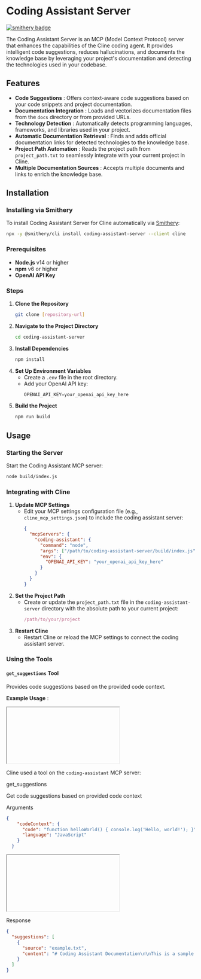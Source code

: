 # Coding Assistant Server
[![smithery badge](https://smithery.ai/badge/coding-assistant-server)](https://smithery.ai/server/coding-assistant-server)

The Coding Assistant Server is an MCP (Model Context Protocol) server that enhances the capabilities of the Cline coding agent. It provides intelligent code suggestions, reduces hallucinations, and documents the knowledge base by leveraging your project's documentation and detecting the technologies used in your codebase.

## Features

* **Code Suggestions** : Offers context-aware code suggestions based on your code snippets and project documentation.
* **Documentation Integration** : Loads and vectorizes documentation files from the `docs` directory or from provided URLs.
* **Technology Detection** : Automatically detects programming languages, frameworks, and libraries used in your project.
* **Automatic Documentation Retrieval** : Finds and adds official documentation links for detected technologies to the knowledge base.
* **Project Path Automation** : Reads the project path from `project_path.txt` to seamlessly integrate with your current project in Cline.
* **Multiple Documentation Sources** : Accepts multiple documents and links to enrich the knowledge base.

## Installation

### Installing via Smithery

To install Coding Assistant Server for Cline automatically via [Smithery](https://smithery.ai/server/coding-assistant-server):

```bash
npx -y @smithery/cli install coding-assistant-server --client cline
```

### Prerequisites

* **Node.js** v14 or higher
* **npm** v6 or higher
* **OpenAI API Key**

### Steps

1. **Clone the Repository**
   ```bash
   git clone [repository-url]
   ```
2. **Navigate to the Project Directory**
   ```bash
   cd coding-assistant-server
   ```
3. **Install Dependencies**
   ```bash
   npm install
   ```
4. **Set Up Environment Variables**
   * Create a `.env` file in the root directory.
   * Add your OpenAI API key:
     ```javascript
     OPENAI_API_KEY=your_openai_api_key_here
     ```
5. **Build the Project**
   ```bash
   npm run build
   ```

## Usage

### Starting the Server

Start the Coding Assistant MCP server:

```bash
node build/index.js
```

### Integrating with Cline

1. **Update MCP Settings**
   * Edit your MCP settings configuration file (e.g., `cline_mcp_settings.json`) to include the coding assistant server:
     ```json
     {
       "mcpServers": {
         "coding-assistant": {
           "command": "node",
           "args": ["/path/to/coding-assistant-server/build/index.js"],
           "env": {
             "OPENAI_API_KEY": "your_openai_api_key_here"
           }
         }
       }
     }
     ```
2. **Set the Project Path**
   * Create or update the `project_path.txt` file in the `coding-assistant-server` directory with the absolute path to your current project:
     ```javascript
     /path/to/your/project
     ```
3. **Restart Cline**
   * Restart Cline or reload the MCP settings to connect the coding assistant server.

### Using the Tools

#### `get_suggestions` Tool

Provides code suggestions based on the provided code context.

 **Example Usage** :

<iframe></iframe>

Cline used a tool on the `coding-assistant` MCP server:

get_suggestions

Get code suggestions based on provided code context

Arguments

```json
{
    "codeContext": {
      "code": "function helloWorld() { console.log('Hello, world!'); }",
      "language": "JavaScript"
    }
  }
```

<iframe></iframe>

Response

```json
{
  "suggestions": [
    {
      "source": "example.txt",
      "content": "# Coding Assistant Documentation\n\nThis is a sample documentation file for the coding assistant server. You can add more documentation files here for the server to use.\n"
    }
  ]
}
```
